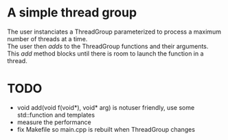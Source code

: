 # A simple thread group

The user instanciates a ThreadGroup parameterized to process a maximum number of threads at a time.  
The user then *adds* to the ThreadGroup functions and their arguments.  
This *add* method blocks until there is room to launch the function in a thread.

# TODO
- void add(void f(void&ast;), void&ast; arg) is notuser friendly, use some std::function and templates
- measure the performance
- fix Makefile so main.cpp is rebuilt when ThreadGroup changes
